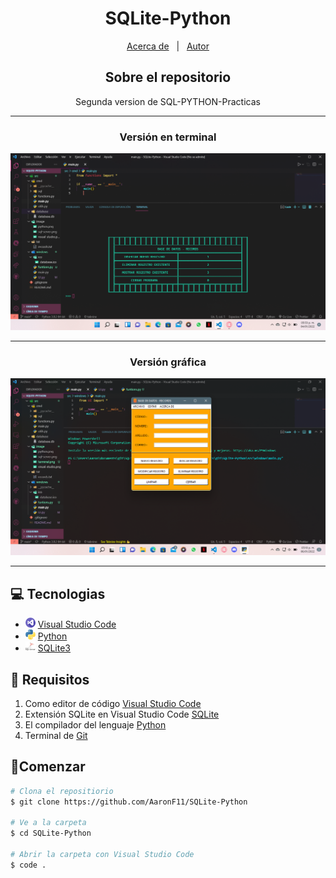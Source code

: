 <h1 align = "center">SQLite-Python</h1>

<p align="center">
  <a href="#about">Acerca de</a> &#xa0; | &#xa0; 
  <a href="https://github.com/AaronF11" target="_blank">Autor</a>
</p>

<h2 align="center" id="about"> Sobre el repositorio </h2>

<center>Segunda version de SQL-PYTHON-Practicas

</center>
<hr>
<h3 align="center">Versión en terminal</h3>

![](src/image/terminal.png)

<hr>
<h3 align="center">Versión gráfica</h3>

![](src/image/UI.png)

<hr>

## 💻 Tecnologias 

- ![](src/image/visual-studio.png) [Visual Studio Code](https://code.visualstudio.com/docs)
- ![](src/image/python.png) [Python](https://www.learnpython.org/es/)
- ![](src/image/sql-server.png) [SQLite3](https://www.w3schools.com/sql/default.asp)

## 📖 Requisitos

1. Como editor de código [Visual Studio Code](https://code.visualstudio.com)
2. Extensión SQLite en Visual Studio Code [SQLite](https://marketplace.visualstudio.com/items?itemName=alexcvzz.vscode-sqlite)
2. El compilador del lenguaje [Python](https://www.python.org)
3. Terminal de [Git](https://git-scm.com/downloads)

## 🚦Comenzar
```bash
# Clona el repositiorio
$ git clone https://github.com/AaronF11/SQLite-Python

# Ve a la carpeta
$ cd SQLite-Python

# Abrir la carpeta con Visual Studio Code
$ code . 
```